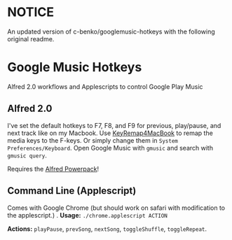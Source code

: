 # NOTICE

An updated version of c-benko/googlemusic-hotkeys with the following original readme.

# Google Music Hotkeys

Alfred 2.0 workflows and Applescripts to control Google Play Music

## Alfred 2.0

I've set the default hotkeys to F7, F8, and F9 for previous, play/pause, and
next track like on my Macbook. Use [KeyRemap4MacBook][] to remap the media
keys to the F-keys. Or simply change them in `System Preferences/Keyboard`.  Open Google Music with `gmusic` and search with `gmusic query`.

Requires the [Alfred Powerpack][]!

## Command Line (Applescript)

Comes with Google Chrome (but should work on safari with modification to the applescript.)
.
**Usage:** `./chrome.applescript ACTION`

**Actions:** `playPause`, `prevSong`, `nextSong`, `toggleShuffle`,
`toggleRepeat`.

  [KeyRemap4MacBook]: http://pqrs.org/macosx/keyremap4macbook/
  [Alfred Powerpack]: http://www.alfredapp.com/powerpack/
  
